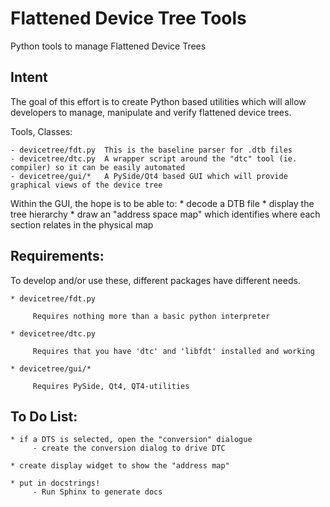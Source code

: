 Flattened Device Tree Tools
===========================

Python tools to manage Flattened Device Trees

Intent
------

The goal of this effort is to create Python based utilities which will allow developers to manage, manipulate and verify flattened device trees.


Tools, Classes:

    - devicetree/fdt.py  This is the baseline parser for .dtb files
    - devicetree/dtc.py  A wrapper script around the "dtc" tool (ie. compiler) so it can be easily automated
    - devicetree/gui/*   A PySide/Qt4 based GUI which will provide graphical views of the device tree

   Within the GUI, the hope is to be able to:
   	  * decode a DTB file
	  * display the tree hierarchy
	  * draw an "address space map" which identifies where each section relates in the physical map


Requirements:
-------------

  To develop and/or use these, different packages have different needs.

    * devicetree/fdt.py

         Requires nothing more than a basic python interpreter

    * devicetree/dtc.py

         Requires that you have 'dtc' and 'libfdt' installed and working

    * devicetree/gui/*

         Requires PySide, Qt4, QT4-utilities


To Do List:
-----------


    * if a DTS is selected, open the "conversion" dialogue
         - create the conversion dialog to drive DTC

    * create display widget to show the "address map"

    * put in docstrings!
         - Run Sphinx to generate docs
